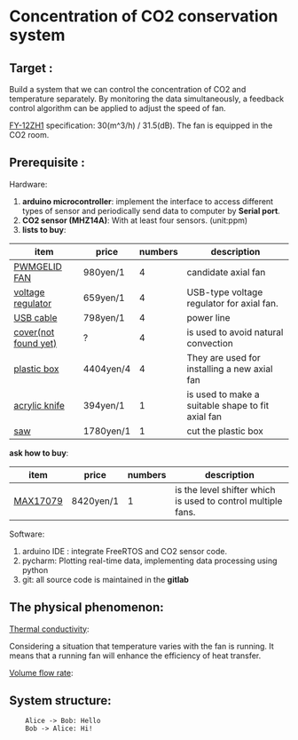 # Concentration of CO2 conservation system

## Target :
Build a system that we can control the concentration of CO2 and temperature 
separately. By monitoring the data simultaneously, a feedback control algorithm 
can be applied to adjust the speed of fan. 

[FY-12ZH1](https://sumai.panasonic.jp/parts/upload/pdf_manual/12ZH14031H_M.pdf) specification: 30(m^3/h) / 31.5(dB). 
The fan is equipped in the CO2 room. 
## Prerequisite :
Hardware: 
1. **arduino microcontroller**: implement the interface to access different types of sensor 
and periodically send data to computer by **Serial port**.
2. **CO2 sensor (MHZ14A)**:  With at least four sensors. (unit:ppm)
3. **lists to buy**:

|item|price|numbers|description|
|----|-----|-------|-----------|
|[PWMGELID FAN](https://www.amazon.co.jp/%E9%9D%99%E9%9F%B3PWM%E3%83%95%E3%82%A1%E3%83%B3-PWM-%E3%83%8F%E3%82%A4%E3%83%89%E3%83%AD%E3%83%80%E3%82%A4%E3%83%8A%E3%83%9F%E3%83%83%E3%82%AF%E3%83%99%E3%82%A2%E3%83%AA%E3%83%B3%E3%82%B0%E6%8E%A1%E7%94%A8%E9%9D%99%E9%9F%B3FAN-Silent8-PWMGELID/dp/B002BVUNEE/ref=sr_1_3?__mk_ja_JP=%E3%82%AB%E3%82%BF%E3%82%AB%E3%83%8A&dchild=1&keywords=%E9%9D%99%E9%9F%B3+pwm&qid=1594096697&refinements=p_76%3A2227292051&rnid=2227291051&rps=1&s=computers&sr=1-3)|980yen/1|4|candidate axial fan|
|[voltage regulator](https://www.amazon.co.jp/DiyStudio-DC-DC%E6%98%87%E9%99%8D%E5%9C%A7%E3%82%B3%E3%83%B3%E3%83%90%E3%83%BC%E3%82%BF-5V-1-2V-5V-24V%E6%98%87%E5%9C%A7%E9%99%8D%E5%9C%A7%E9%9B%BB%E5%9C%A7%E3%83%AC%E3%82%AE%E3%83%A5%E3%83%AC%E3%83%BC%E3%82%BF%E9%9B%BB%E6%BA%90%E3%83%A2%E3%82%B8%E3%83%A5%E3%83%BC%E3%83%ABLED%E9%9B%BB%E5%9C%A7%E8%A8%88%E3%83%87%E3%82%A3%E3%82%B9%E3%83%97%E3%83%AC%E3%82%A4%E4%BB%98%E3%81%8D5V-USB%E5%85%85%E9%9B%BB%E5%99%A8/dp/B07MVV78FH/ref=sr_1_4?__mk_ja_JP=%E3%82%AB%E3%82%BF%E3%82%AB%E3%83%8A&dchild=1&keywords=usb+%E9%9B%BB%E5%9C%A7+%E3%83%A2%E3%82%B8%E3%83%A5%E3%83%BC%E3%83%AB&qid=1594031675&s=industrial&sr=1-4)|659yen/1|4|USB-type voltage regulator for axial fan.|
|[USB cable](https://www.amazon.co.jp/Amazon%E3%83%99%E3%83%BC%E3%82%B7%E3%83%83%E3%82%AF-AmazonBasics-FDBU-USB3-0%E5%BB%B6%E9%95%B7%E3%82%B1%E3%83%BC%E3%83%96%E3%83%AB-A%E3%82%AA%E3%82%B9-A%E3%83%A1%E3%82%B9/dp/B00NH134L6/ref=sr_1_11?dchild=1&keywords=USBA%2B%E5%BB%B6%E9%95%B7&qid=1594031948&sr=8-11&th=1)| 798yen/1| 4|power line|
|[cover(not found yet)]()| ?| 4|is used to avoid natural convection|
|[plastic box](https://www.amazon.co.jp/%E3%82%A2%E3%82%A4%E3%83%AA%E3%82%B9%E3%82%AA%E3%83%BC%E3%83%A4%E3%83%9E-%E3%82%AD%E3%83%A3%E3%83%AA%E3%83%BC%E3%82%B9%E3%83%88%E3%83%83%E3%82%AB%E3%83%BC-%E5%B9%8540%C3%97%E5%A5%A5%E8%A1%8C74%C3%97%E9%AB%98%E3%81%9531cm-4%E5%80%8B%E3%82%BB%E3%83%83%E3%83%88-AA-740E/dp/B001UQWSYO/ref=sr_1_5?__mk_ja_JP=%E3%82%AB%E3%82%BF%E3%82%AB%E3%83%8A&dchild=1&keywords=plastic+box&qid=1594029543&sr=8-5)| 4404yen/4| 4| They are used for installing a new axial fan|
|[acrylic knife](https://www.amazon.co.jp/%E3%82%AA%E3%83%AB%E3%83%95%E3%82%A1-OLFA-204B-P%E3%82%AB%E3%83%83%E3%82%BF%E3%83%BCS%E5%9E%8B/dp/B002RVEYGG/ref=sr_1_30?__mk_ja_JP=%E3%82%AB%E3%82%BF%E3%82%AB%E3%83%8A&crid=UHDUU6MJ99RK&dchild=1&keywords=%E3%83%97%E3%83%A9%E3%82%B9%E3%83%81%E3%83%83%E3%82%AF+%E3%82%AB%E3%83%83%E3%82%BF%E3%83%BC&qid=1594031029&s=diy&sprefix=%E3%81%B7%E3%82%89%E3%81%99%E3%81%A3%E3%81%A1%2Cdiy%2C244&sr=1-30)|394yen/1|1|is used to make a suitable shape to fit axial fan|
|[saw](https://www.amazon.co.jp/dp/B07B7CYW3K/ref=sspa_dk_detail_2?psc=1&pd_rd_i=B07B7CYW3K&pd_rd_w=cFOti&pf_rd_p=6413bd85-d494-49e7-9f81-0e63e79171a9&pd_rd_wg=wHhY7&pf_rd_r=10VQFANVXCCDA2KEEK90&pd_rd_r=0bae6020-57f4-4421-88d0-370ff34c258b&spLa=ZW5jcnlwdGVkUXVhbGlmaWVyPUExTTZCNE5DSkxFOUE5JmVuY3J5cHRlZElkPUEwODIwOTU4SDlQRlBUTDZSUUxNJmVuY3J5cHRlZEFkSWQ9QUpKMDFLMThZMU8zRiZ3aWRnZXROYW1lPXNwX2RldGFpbCZhY3Rpb249Y2xpY2tSZWRpcmVjdCZkb05vdExvZ0NsaWNrPXRydWU=)|1780yen/1|1|cut the plastic box|

**ask how to buy**:    

|item|price|numbers|description|
|----|-----|-------|-----------|
|[MAX17079](https://www.digikey.jp/products/en/development-boards-kits-programmers/evaluation-and-demonstration-boards-and-kits/787?k=MAX17079)|8420yen/1|1|is the level shifter which is used to control multiple fans.|

    
Software:
1. arduino IDE : integrate FreeRTOS and CO2 sensor code.
2. pycharm: Plotting real-time data, implementing data processing using python
3. git: all source code is maintained in the **gitlab**

## The physical phenomenon:
[Thermal conductivity](https://en.wikipedia.org/wiki/Thermal_conductivity):

Considering a situation that temperature varies with the fan is running. 
It means that a running fan will enhance the efficiency of heat transfer.

[Volume flow rate](https://www.mitsubishielectric.co.jp/ldg/ja/air/guide/support/knowledge/detail_02.html):


## System structure:


```puml
    Alice -> Bob: Hello
    Bob -> Alice: Hi!
```

